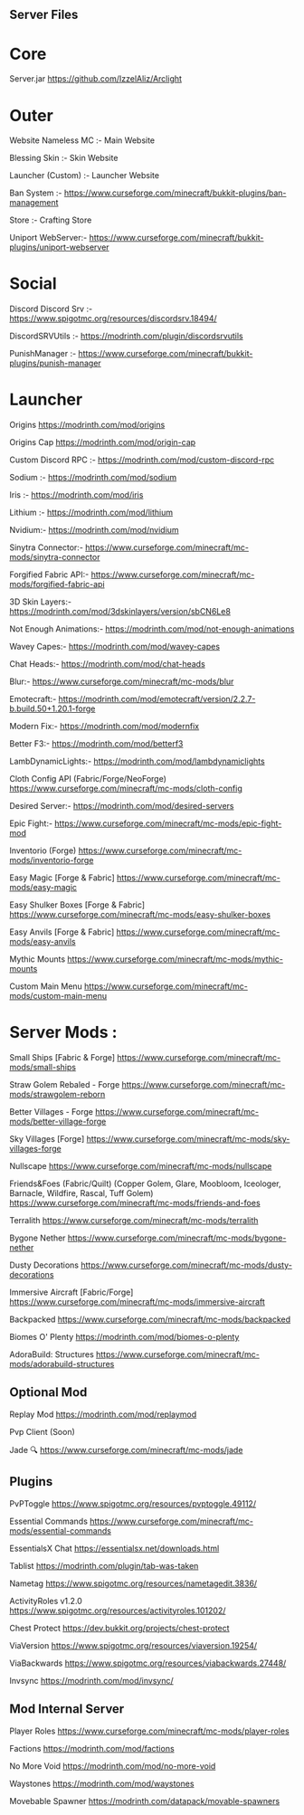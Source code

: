 ## Server Files

# Core
Server.jar
https://github.com/IzzelAliz/Arclight

# Outer
Website
Nameless MC :- Main Website

Blessing Skin :- Skin Website

Launcher (Custom) :- Launcher Website 

Ban System :- https://www.curseforge.com/minecraft/bukkit-plugins/ban-management

Store :- Crafting Store

Uniport WebServer:- https://www.curseforge.com/minecraft/bukkit-plugins/uniport-webserver


# Social
Discord
Discord Srv :- https://www.spigotmc.org/resources/discordsrv.18494/

DiscordSRVUtils :- https://modrinth.com/plugin/discordsrvutils

PunishManager :-  https://www.curseforge.com/minecraft/bukkit-plugins/punish-manager

# Launcher

Origins
https://modrinth.com/mod/origins

Origins Cap
https://modrinth.com/mod/origin-cap

Custom Discord RPC :-
https://modrinth.com/mod/custom-discord-rpc

Sodium :- 
https://modrinth.com/mod/sodium

Iris :- 
https://modrinth.com/mod/iris

Lithium :-
https://modrinth.com/mod/lithium

Nvidium:-
https://modrinth.com/mod/nvidium

Sinytra Connector:-
https://www.curseforge.com/minecraft/mc-mods/sinytra-connector

Forgified Fabric API:-
https://www.curseforge.com/minecraft/mc-mods/forgified-fabric-api

3D Skin Layers:-
https://modrinth.com/mod/3dskinlayers/version/sbCN6Le8

Not Enough Animations:-
https://modrinth.com/mod/not-enough-animations

Wavey Capes:-
https://modrinth.com/mod/wavey-capes

Chat Heads:-
https://modrinth.com/mod/chat-heads

Blur:-
https://www.curseforge.com/minecraft/mc-mods/blur

Emotecraft:-
https://modrinth.com/mod/emotecraft/version/2.2.7-b.build.50+1.20.1-forge

Modern Fix:-
https://modrinth.com/mod/modernfix

Better F3:-
https://modrinth.com/mod/betterf3

LambDynamicLights:-
https://modrinth.com/mod/lambdynamiclights

Cloth Config API (Fabric/Forge/NeoForge)
https://www.curseforge.com/minecraft/mc-mods/cloth-config

Desired Server:-
https://modrinth.com/mod/desired-servers

Epic Fight:-
https://www.curseforge.com/minecraft/mc-mods/epic-fight-mod

Inventorio (Forge)
https://www.curseforge.com/minecraft/mc-mods/inventorio-forge

Easy Magic [Forge & Fabric]
https://www.curseforge.com/minecraft/mc-mods/easy-magic

Easy Shulker Boxes [Forge & Fabric]
https://www.curseforge.com/minecraft/mc-mods/easy-shulker-boxes

Easy Anvils [Forge & Fabric]
https://www.curseforge.com/minecraft/mc-mods/easy-anvils

Mythic Mounts
https://www.curseforge.com/minecraft/mc-mods/mythic-mounts

Custom Main Menu
https://www.curseforge.com/minecraft/mc-mods/custom-main-menu


# Server Mods :
Small Ships [Fabric & Forge] 
https://www.curseforge.com/minecraft/mc-mods/small-ships

Straw Golem Rebaled - Forge
https://www.curseforge.com/minecraft/mc-mods/strawgolem-reborn

Better Villages - Forge
https://www.curseforge.com/minecraft/mc-mods/better-village-forge

Sky Villages [Forge]
https://www.curseforge.com/minecraft/mc-mods/sky-villages-forge

Nullscape
https://www.curseforge.com/minecraft/mc-mods/nullscape

Friends&Foes (Fabric/Quilt) (Copper Golem, Glare, Moobloom, Iceologer, Barnacle, Wildfire, Rascal, Tuff Golem)
https://www.curseforge.com/minecraft/mc-mods/friends-and-foes

Terralith
https://www.curseforge.com/minecraft/mc-mods/terralith

Bygone Nether
https://www.curseforge.com/minecraft/mc-mods/bygone-nether

Dusty Decorations
https://www.curseforge.com/minecraft/mc-mods/dusty-decorations

Immersive Aircraft [Fabric/Forge]
https://www.curseforge.com/minecraft/mc-mods/immersive-aircraft

Backpacked
https://www.curseforge.com/minecraft/mc-mods/backpacked

Biomes O' Plenty
https://modrinth.com/mod/biomes-o-plenty

AdoraBuild: Structures
https://www.curseforge.com/minecraft/mc-mods/adorabuild-structures


## Optional Mod 
Replay Mod 
https://modrinth.com/mod/replaymod

Pvp Client (Soon)

Jade 🔍
https://www.curseforge.com/minecraft/mc-mods/jade

##  Plugins
PvPToggle
https://www.spigotmc.org/resources/pvptoggle.49112/ 

Essential Commands
https://www.curseforge.com/minecraft/mc-mods/essential-commands

EssentialsX Chat
https://essentialsx.net/downloads.html

Tablist
https://modrinth.com/plugin/tab-was-taken

Nametag
https://www.spigotmc.org/resources/nametagedit.3836/

ActivityRoles v1.2.0
https://www.spigotmc.org/resources/activityroles.101202/

Chest Protect 
https://dev.bukkit.org/projects/chest-protect

ViaVersion
https://www.spigotmc.org/resources/viaversion.19254/

ViaBackwards
https://www.spigotmc.org/resources/viabackwards.27448/

Invsync
https://modrinth.com/mod/invsync/
## Mod Internal Server
Player Roles
https://www.curseforge.com/minecraft/mc-mods/player-roles

Factions
https://modrinth.com/mod/factions

No More Void
https://modrinth.com/mod/no-more-void

Waystones
https://modrinth.com/mod/waystones

Movebable Spawner
https://modrinth.com/datapack/movable-spawners
